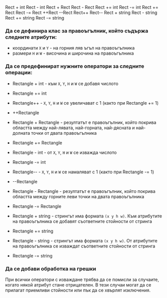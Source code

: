Rect + int      Rect - int
Rect + Rect     Rect - Rect
Rect += int     Rect -= int
Rect += Rect    Rect -= Rect
++Rect          --Rect 
Rect++          Rect--
Rect + string   Rect - string
Rect += string  Rect -= string

### Да се дефинира клас за правоъгълник, който съдържа следните атрибути:
- координати `X` и `Y` - на горния ляв ъгъл на правоъгълника
- размери `H` и `W` - височина и широчина на правоъгълника

### Да се предефинират нужните оператори за следните операции:
- Rectangle + int - към `X`, `Y`, `H` и `W` се добавя числото
- Rectangle += int
- Rectangle++ - `X`, `Y`, `H` и `W` се увеличават с 1 (както при Rectangle += 1)
- ++Rectangle
- Rectangle + Rectangle - резултатът е правоъгълник, който покрива областта между най-лявата, най-горната, най-дясната и най-долната точки от двата правоъгълника
- Rectangle += Rectangle

- Rectangle - int - от `X`, `Y`, `H` и `W` се изважда числото
- Rectangle -= int
- Rectangle-- - `X`, `Y`, `H` и `W` се намаляват с 1 (както при Rectangle -= 1)
- --Rectangle
- Rectangle - Rectangle - резултатът е правоъгълник, който покрива  областта между горните леви точки на двата правоъгълника
- Rectangle -= Rectangle

- Rectangle + string - стрингът има формата `(x y h w)`. Към атрибутите на правоъгълника се добавят съответните стойности от стринга
- Rectangle += string
- Rectangle - string - стрингът има формата `(x y h w)`. От атрибутите на правоъгълника се изваждат съответните стойности от стринга
- Rectangle -= string

### Да се добави обработка на грешки
При всички оператори с изваждане трябва да се помисли за случаите, когато някой атрибут стане отрицателен. В тези случаи могат да се прилагат приемливи стойности или пък да се хвърлят изключения.
